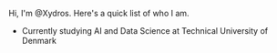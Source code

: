 Hi, I'm @Xydros. Here's a quick list of who I am.

- Currently studying AI and Data Science at Technical University of Denmark


<!---
Xydros/Xydros is a ✨ special ✨ repository because its `README.md` (this file) appears on your GitHub profile.
You can click the Preview link to take a look at your changes.
--->

